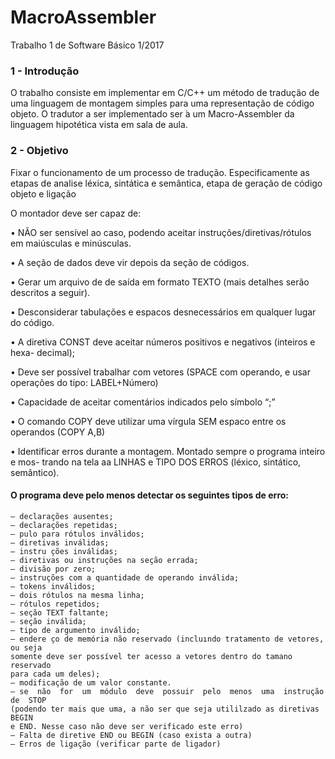 # MacroAssembler
Trabalho 1 de Software Básico 1/2017

### 1 - Introdução
O trabalho consiste em implementar em C/C++ um método de tradução de uma
linguagem de montagem simples para uma representação de código objeto. O tradutor
a ser implementado ser ́a um Macro-Assembler da linguagem hipotética vista em sala
de aula.

### 2 - Objetivo
Fixar o funcionamento de um processo de tradução.  Especificamente as etapas
de analise léxica, sintática e semântica, etapa de geração de código objeto e ligação


O montador deve ser capaz de:

• NÃO ser sensível ao caso, podendo aceitar instruções/diretivas/rótulos em maiúsculas
e minúsculas.

• A seção de dados deve vir depois da seção de códigos.

• Gerar um arquivo de de saída em formato TEXTO (mais detalhes serão descritos
a seguir).

• Desconsiderar tabulações e espacos desnecessários em qualquer lugar do código.

• A diretiva CONST deve aceitar números positivos e negativos (inteiros e hexa-
decimal);

• Deve ser possível trabalhar com vetores (SPACE com operando, e usar operações
do tipo:  LABEL+Número)

• Capacidade de aceitar comentários indicados pelo símbolo “;”

• O  comando  COPY  deve  utilizar  uma  vírgula  SEM  espaco  entre  os  operandos
(COPY A,B)

• Identificar erros durante a montagem. Montado sempre o programa inteiro e mos-
trando na tela aa LINHAS e TIPO DOS ERROS (léxico, sintático, semântico).

#### O programa deve pelo menos detectar os seguintes tipos de erro:
  
  
    – declarações ausentes;
    – declarações repetidas;
    – pulo para rótulos inválidos;
    – diretivas inválidas;
    – instru ̧cões inválidas;
    – diretivas ou instruções na seção errada;
    – divisão por zero;
    – instruções com a quantidade de operando inválida;
    – tokens inválidos;
    – dois rótulos na mesma linha;
    – rótulos repetidos;
    – seção TEXT faltante;
    – seção inválida;
    – tipo de argumento inválido;
    – endere ̧co de memória não reservado (incluındo tratamento de vetores, ou seja
    somente deve ser possível ter acesso a vetores dentro do tamano reservado
    para cada um deles);
    – modificação de um valor constante.
    – se  não  for  um  módulo  deve  possuir  pelo  menos  uma  instrução  de  STOP
    (podendo ter mais que uma, a não ser que seja utililzado as diretivas BEGIN
    e END. Nesse caso não deve ser verificado este erro)
    – Falta de diretive END ou BEGIN (caso exista a outra)
    – Erros de ligação (verificar parte de ligador)
